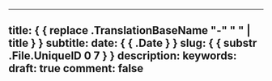 
---
title: { { replace .TranslationBaseName "-" " " | title } }
subtitle:
date: { { .Date } }
slug: { { substr .File.UniqueID 0 7 } }
description:
keywords:
draft: true
comment: false
---
